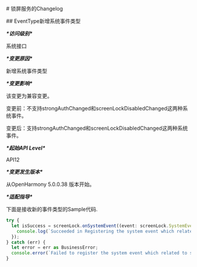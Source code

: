 \# 锁屏服务的Changelog

\## EventType新增系统事件类型

***\*访问级别\****

系统接口

***\*变更原因\****

新增系统事件类型

***\*变更影响\****

该变更为兼容变更。

变更前：不支持strongAuthChanged和screenLockDisabledChanged这两种系统事件。

变更后：支持strongAuthChanged和screenLockDisabledChanged这两种系统事件。

***\*起始API Level\****

API12

***\*变更发生版本\****

从OpenHarmony 5.0.0.38 版本开始。

***\*适配指导\****

下面是接收新的事件类型的Sample代码.

```typescript
try {
  let isSuccess = screenLock.onSystemEvent((event: screenLock.SystemEvent) => {
    console.log(`Succeeded in Registering the system event which related to screenlock. eventType: ${event.eventType}`)
  });
} catch (err) {
  let error = err as BusinessError;
  console.error(`Failed to register the system event which related to screenlock, Code: ${error.code}, message: ${error.message}`)
}
```

